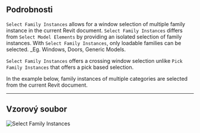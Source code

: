 ## Podrobnosti
`Select Family Instances` allows for a window selection of multiple family instance in the current Revit document. `Select Family Instances` differs from `Select Model Elements` by providing an isolated selection of family instances. With `Select Family Instances`, only loadable families can be selected. _Eg. Windows, Doors, Generic Models.

`Select Family Instances` offers a crossing window selection unlike `Pick Family Instances` that offers a pick based selection.

In the example below, family instances of multiple categories are selected from the current Revit document.
___
## Vzorový soubor

![Select Family Instances](./Dynamo.Nodes.DSModelDragFamilyInstanceSelection_img.jpg)
